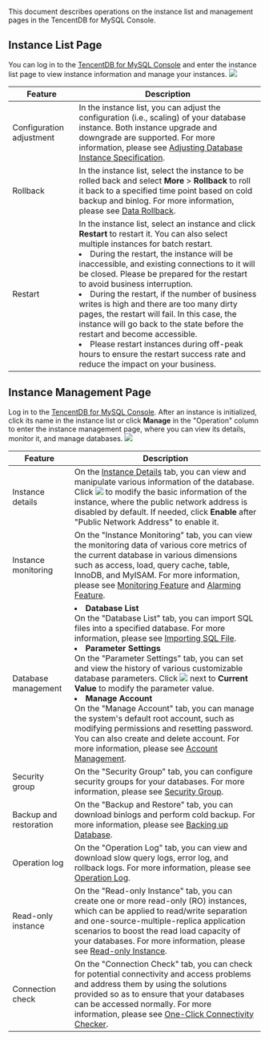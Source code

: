 This document describes operations on the instance list and management pages in the TencentDB for MySQL Console.

## Instance List Page
You can log in to the [TencentDB for MySQL Console](https://console.cloud.tencent.com/cdb) and enter the instance list page to view instance information and manage your instances.
![](https://main.qcloudimg.com/raw/3de047a080388fa2f41c7910bfc8d2e8.png)

| Feature | Description |
|---------|---------|
| Configuration adjustment | In the instance list, you can adjust the configuration (i.e., scaling) of your database instance. Both instance upgrade and downgrade are supported. For more information, please see [Adjusting Database Instance Specification](https://intl.cloud.tencent.com/document/product/236/19707). |
| Rollback | In the instance list, select the instance to be rolled back and select **More** > **Rollback** to roll it back to a specified time point based on cold backup and binlog. For more information, please see [Data Rollback](https://intl.cloud.tencent.com/document/product/236/7276). |
| Restart | In the instance list, select an instance and click **Restart** to restart it. You can also select multiple instances for batch restart. <li>During the restart, the instance will be inaccessible, and existing connections to it will be closed. Please be prepared for the restart to avoid business interruption. <li>During the restart, if the number of business writes is high and there are too many dirty pages, the restart will fail. In this case, the instance will go back to the state before the restart and become accessible. <li>Please restart instances during off-peak hours to ensure the restart success rate and reduce the impact on your business. |

## Instance Management Page
Log in to the [TencentDB for MySQL Console](https://console.cloud.tencent.com/cdb). After an instance is initialized, click its name in the instance list or click **Manage** in the "Operation" column to enter the instance management page, where you can view its details, monitor it, and manage databases.
![](https://main.qcloudimg.com/raw/197f2f354d5f9470a9d040237440c680.png)

| Feature | Description |
|---------|---------|
| Instance details | On the [Instance Details](https://console.cloud.tencent.com/cdb) tab, you can view and manipulate various information of the database. Click <img src="https://main.qcloudimg.com/raw/071659c8118f8c9b94d4ab90cebbd955.png"  style="margin:0;"> to modify the basic information of the instance, where the public network address is disabled by default. If needed, click **Enable** after "Public Network Address" to enable it. |
| Instance monitoring | On the "Instance Monitoring" tab, you can view the monitoring data of various core metrics of the current database in various dimensions such as access, load, query cache, table, InnoDB, and MyISAM. For more information, please see [Monitoring Feature](https://intl.cloud.tencent.com/document/product/236/8455) and [Alarming Feature](https://intl.cloud.tencent.com/document/product/236/8457). |
| Database management | <li> **Database List** <br>On the "Database List" tab, you can import SQL files into a specified database. For more information, please see [Importing SQL File](https://intl.cloud.tencent.com/document/product/236/8466). <li>**Parameter Settings**<br>On the "Parameter Settings" tab, you can set and view the history of various customizable database parameters. Click <img src="https://main.qcloudimg.com/raw/071659c8118f8c9b94d4ab90cebbd955.png"  style="margin:0;"> next to **Current Value** to modify the parameter value. <li>**Manage Account**<br>On the "Manage Account" tab, you can manage the system's default root account, such as modifying permissions and resetting password. You can also create and delete account. For more information, please see [Account Management](https://intl.cloud.tencent.com/document/product/236/31900). |
| Security group | On the "Security Group" tab, you can configure security groups for your databases. For more information, please see [Security Group](https://intl.cloud.tencent.com/document/product/236/14470). |
| Backup and restoration | On the "Backup and Restore" tab, you can download binlogs and perform cold backup. For more information, please see [Backing up Database](https://intl.cloud.tencent.com/document/product/236/32340). |
| Operation log | On the "Operation Log" tab, you can view and download slow query logs, error log, and rollback logs. For more information, please see [Operation Log](https://intl.cloud.tencent.com/document/product/236/34588). |
| Read-only instance | On the "Read-only Instance" tab, you can create one or more read-only (RO) instances, which can be applied to read/write separation and one-source-multiple-replica application scenarios to boost the read load capacity of your databases. For more information, please see [Read-only Instance](https://intl.cloud.tencent.com/document/product/236/7270). |
| Connection check | On the "Connection Check" tab, you can check for potential connectivity and access problems and address them by using the solutions provided so as to ensure that your databases can be accessed normally. For more information, please see [One-Click Connectivity Checker](https://intl.cloud.tencent.com/document/product/236/31927). |
